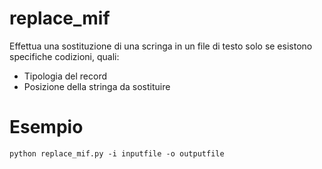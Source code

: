 replace_mif
============
Effettua una sostituzione di una scringa in un file di testo solo se esistono specifiche codizioni, quali:

- Tipologia del record
- Posizione della stringa da sostituire

Esempio
========

```
python replace_mif.py -i inputfile -o outputfile

```



